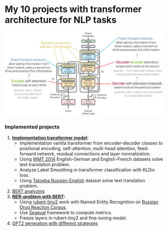 # My 10 projects with transformer architecture for NLP tasks
![image](transformers.png)

### Implemented projects
1) <b>[Implementation transformer model](https://github.com/Arseny5/nlp-personal-projects/tree/main/01-implement-vanilla-transformer):</b>
   - Implementation vanilla transformer from encoder-decoder classes to positional encoding, self-attention, multi-head attention, feed-forward network, residual connections and layer normalization.
   - Using [WMT 2014](https://huggingface.co/datasets/wmt14) English-German and English-French datasets solve text translation problem.
   - Analyze Label Smoothing in transformer classification with KLDiv loss.
   - Using [Tatoeba Russian-English](https://huggingface.co/datasets/tatoeba) dataset solve text translation problem.
3) [BERT analyzing](https://github.com/Arseny5/nlp-personal-projects/tree/main/03-bert-for-NER)
4) <b>[NER-problem with BERT](https://github.com/Arseny5/nlp-personal-projects/tree/main/03-bert-for-NER):</b>
   - Using [rubert-tiny2](https://huggingface.co/cointegrated/rubert-tiny2) work with Named Entity Recognition on [Russian Drug Reaction Corpus](https://github.com/cimm-kzn/RuDReC).
   - Use [Seqeval](https://github.com/chakki-works/seqeval) framework to compute metrics.
   - Freeze layers in rubert-tiny2 and fine-tuning model.
5) [GPT2 generation with different strategies](https://github.com/Arseny5/nlp-personal-projects/tree/main/03-bert-for-NER)
